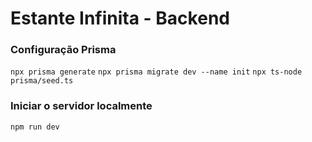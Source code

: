 # Estante Infinita - Backend

### Configuração Prisma

`npx prisma generate`
`npx prisma migrate dev --name init`
`npx ts-node prisma/seed.ts`

### Iniciar o servidor localmente

```
npm run dev
```
